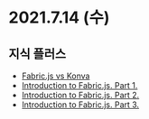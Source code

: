 # 2021.7.14 (수)

## 지식 플러스

- [Fabric.js vs Konva](https://stackshare.io/stackups/fabricjs-vs-konva)
- [Introduction to Fabric.js. Part 1.](http://fabricjs.com/fabric-intro-part-1)
- [Introduction to Fabric.js. Part 2.](http://fabricjs.com/fabric-intro-part-2)
- [Introduction to Fabric.js. Part 3.](http://fabricjs.com/fabric-intro-part-3)
